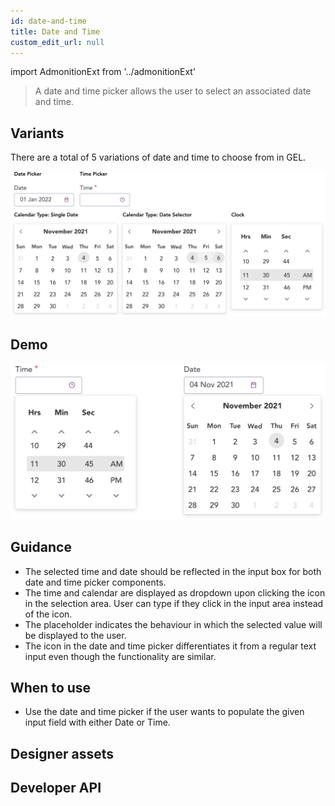 ```yaml
---
id: date-and-time
title: Date and Time
custom_edit_url: null
---
```


import AdmonitionExt from '../admonitionExt'

> A date and time picker allows the user to select an associated date and time.


## Variants

There are a total of 5 variations of date and time to choose from in GEL.

![Date and time types](img/date-and-time-types.svg)


## Demo

![Date and time demo](img/date-and-time-demo.svg)


## Guidance

* The selected time and date should be reflected in the input box for both date and time picker components.
* The time and calendar are displayed as dropdown upon clicking the icon in the selection area. User can type if they click in the input area instead of the icon.
* The placeholder indicates the behaviour in which the selected value will be displayed to the user.
* The icon in the date and time picker differentiates it from a regular text input even though the functionality are similar.


## When to use

* Use the date and time picker if the user wants to populate the given input field with either Date or Time.


## Designer assets

<AdmonitionExt type="figma" url="https://www.figma.com/file/kzLxtqv6YGL0wotiqzgEo4/GEL-UI-Doc?node-id=696%3A97823" />


## Developer API

<AdmonitionExt type="vue" url="https://primefaces.org/primevue/calendar" />
